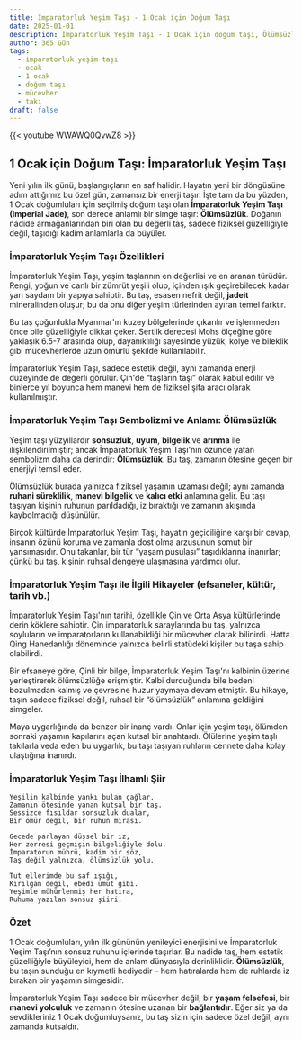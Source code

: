 ```yaml
---
title: İmparatorluk Yeşim Taşı - 1 Ocak için Doğum Taşı
date: 2025-01-01
description: İmparatorluk Yeşim Taşı - 1 Ocak için doğum taşı, Ölümsüzlük sembolü. Bu özel taşın derin anlamını öğrenin.
author: 365 Gün
tags:
  - i̇mparatorluk yeşim taşı
  - ocak
  - 1 ocak
  - doğum taşı
  - mücevher
  - takı
draft: false
---
```


{{< youtube WWAWQ0QvwZ8 >}}

## 1 Ocak için Doğum Taşı: İmparatorluk Yeşim Taşı

Yeni yılın ilk günü, başlangıçların en saf halidir. Hayatın yeni bir döngüsüne adım attığımız bu özel gün, zamansız bir enerji taşır. İşte tam da bu yüzden, 1 Ocak doğumluları için seçilmiş doğum taşı olan **İmparatorluk Yeşim Taşı (Imperial Jade)**, son derece anlamlı bir simge taşır: **Ölümsüzlük**. Doğanın nadide armağanlarından biri olan bu değerli taş, sadece fiziksel güzelliğiyle değil, taşıdığı kadim anlamlarla da büyüler.

### İmparatorluk Yeşim Taşı Özellikleri

İmparatorluk Yeşim Taşı, yeşim taşlarının en değerlisi ve en aranan türüdür. Rengi, yoğun ve canlı bir zümrüt yeşili olup, içinden ışık geçirebilecek kadar yarı saydam bir yapıya sahiptir. Bu taş, esasen nefrit değil, **jadeit** mineralinden oluşur; bu da onu diğer yeşim türlerinden ayıran temel farktır.

Bu taş çoğunlukla Myanmar'ın kuzey bölgelerinde çıkarılır ve işlenmeden önce bile güzelliğiyle dikkat çeker. Sertlik derecesi Mohs ölçeğine göre yaklaşık 6.5-7 arasında olup, dayanıklılığı sayesinde yüzük, kolye ve bileklik gibi mücevherlerde uzun ömürlü şekilde kullanılabilir.

İmparatorluk Yeşim Taşı, sadece estetik değil, aynı zamanda enerji düzeyinde de değerli görülür. Çin'de “taşların taşı” olarak kabul edilir ve binlerce yıl boyunca hem manevi hem de fiziksel şifa aracı olarak kullanılmıştır.

### İmparatorluk Yeşim Taşı Sembolizmi ve Anlamı: Ölümsüzlük

Yeşim taşı yüzyıllardır **sonsuzluk**, **uyum**, **bilgelik** ve **arınma** ile ilişkilendirilmiştir; ancak İmparatorluk Yeşim Taşı'nın özünde yatan sembolizm daha da derindir: **Ölümsüzlük**. Bu taş, zamanın ötesine geçen bir enerjiyi temsil eder.

Ölümsüzlük burada yalnızca fiziksel yaşamın uzaması değil; aynı zamanda **ruhani süreklilik**, **manevi bilgelik** ve **kalıcı etki** anlamına gelir. Bu taşı taşıyan kişinin ruhunun parıldadığı, iz bıraktığı ve zamanın akışında kaybolmadığı düşünülür.

Birçok kültürde İmparatorluk Yeşim Taşı, hayatın geçiciliğine karşı bir cevap, insanın özünü koruma ve zamanla dost olma arzusunun somut bir yansımasıdır. Onu takanlar, bir tür “yaşam pusulası” taşıdıklarına inanırlar; çünkü bu taş, kişinin ruhsal dengeye ulaşmasına yardımcı olur.

### İmparatorluk Yeşim Taşı ile İlgili Hikayeler (efsaneler, kültür, tarih vb.)

İmparatorluk Yeşim Taşı'nın tarihi, özellikle Çin ve Orta Asya kültürlerinde derin köklere sahiptir. Çin imparatorluk saraylarında bu taş, yalnızca soyluların ve imparatorların kullanabildiği bir mücevher olarak bilinirdi. Hatta Qing Hanedanlığı döneminde yalnızca belirli statüdeki kişiler bu taşa sahip olabilirdi.

Bir efsaneye göre, Çinli bir bilge, İmparatorluk Yeşim Taşı'nı kalbinin üzerine yerleştirerek ölümsüzlüğe erişmiştir. Kalbi durduğunda bile bedeni bozulmadan kalmış ve çevresine huzur yaymaya devam etmiştir. Bu hikaye, taşın sadece fiziksel değil, ruhsal bir “ölümsüzlük” anlamına geldiğini simgeler.

Maya uygarlığında da benzer bir inanç vardı. Onlar için yeşim taşı, ölümden sonraki yaşamın kapılarını açan kutsal bir anahtardı. Ölülerine yeşim taşlı takılarla veda eden bu uygarlık, bu taşı taşıyan ruhların cennete daha kolay ulaştığına inanırdı.

### İmparatorluk Yeşim Taşı İlhamlı Şiir

```
Yeşilin kalbinde yankı bulan çağlar,  
Zamanın ötesinde yanan kutsal bir taş.  
Sessizce fısıldar sonsuzluk dualar,  
Bir ömür değil, bir ruhun mirası.

Gecede parlayan düşsel bir iz,  
Her zerresi geçmişin bilgeliğiyle dolu.  
İmparatorun mührü, kadim bir söz,  
Taş değil yalnızca, ölümsüzlük yolu.

Tut ellerimde bu saf ışığı,  
Kırılgan değil, ebedi umut gibi.  
Yeşimle mühürlenmiş her hatıra,  
Ruhuma yazılan sonsuz şiiri.
```

### Özet

1 Ocak doğumluları, yılın ilk gününün yenileyici enerjisini ve İmparatorluk Yeşim Taşı’nın sonsuz ruhunu içlerinde taşırlar. Bu nadide taş, hem estetik güzelliğiyle büyüleyici, hem de anlam dünyasıyla derinliklidir. **Ölümsüzlük**, bu taşın sunduğu en kıymetli hediyedir – hem hatıralarda hem de ruhlarda iz bırakan bir yaşamın simgesidir.

İmparatorluk Yeşim Taşı sadece bir mücevher değil; bir **yaşam felsefesi**, bir **manevi yolculuk** ve zamanın ötesine uzanan bir **bağlantıdır**. Eğer siz ya da sevdikleriniz 1 Ocak doğumluysanız, bu taş sizin için sadece özel değil, aynı zamanda kutsaldır.